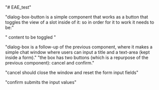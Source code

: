 "# EAE_test" 

"dialog-box-button is a simple component that works as a button that toggles the view of a slot inside of it: so in order for it to work it needs to be:"

"<dialog-box-button>
    <slot>content to be toggled</slot>
</dialog-box-button>"

"dialog-box is a follow-up of the previous component, where it makes a simple chat window where users can input a title and a text-area (kept inside a form)."
"the box has two buttons (which is a repurpose of the previous component): cancel and confirm."

"cancel should close the window and reset the form input fields"

"confirm submits the input values"